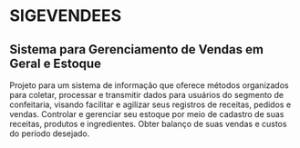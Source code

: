# SIGEVENDEES
## Sistema para Gerenciamento de Vendas em Geral e Estoque

Projeto para um sistema de informação que oferece métodos organizados para coletar, processar e transmitir dados para usuários do segmento de confeitaria, visando facilitar e agilizar seus registros de receitas, pedidos e vendas. Controlar e gerenciar seu estoque por meio de cadastro de suas receitas, produtos e ingredientes. Obter balanço de suas vendas e custos do período desejado.
